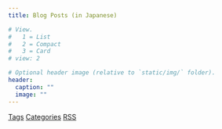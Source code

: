 ```yaml
---
title: Blog Posts (in Japanese)

# View.
#   1 = List
#   2 = Compact
#   3 = Card
# view: 2

# Optional header image (relative to `static/img/` folder).
header:
  caption: ""
  image: ""
---
```


[Tags](/tags)
[Categories](/categories)
[RSS](/index.xml)
